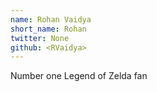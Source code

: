 ```yaml
---
name: Rohan Vaidya
short_name: Rohan
twitter: None
github: <RVaidya>
---
```


**<Name>** Number one Legend of Zelda fan
